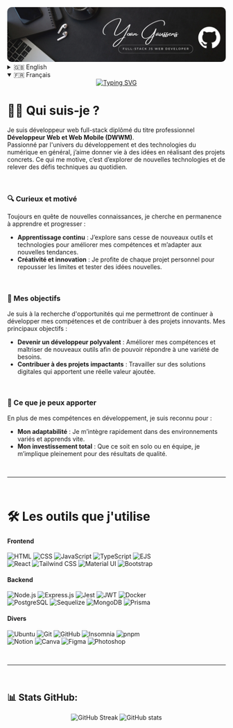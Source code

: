 <div align="center">
  <img src="images/6.png" alt="Photo d'accueil" style="border-radius:10px;">
</div>

<details>
  <summary>🇬🇧 English</summary>
  <div align="center">
     <img src="https://readme-typing-svg.demolab.com?font=Orbitron&weight=600&duration=2000&size=35&pause=1000&center=true&repeat=true&width=1000&height=100&lines=HELLO+WORLD+%F0%9F%91%8B;WELCOME+TO+MY+GITHUB+PROFILE+%F0%9F%98%81" alt="Typing SVG" />
  </div>

  # 👨‍💻 Who am I?

  I am a full-stack web developer with a professional qualification : **Développeur Web et Web Mobile (DWWM)**.<br>
  Passionate about the world of development and digital technologies, I love bringing ideas to life by building real-world projects. What drives me is exploring new technologies and taking on technical challenges on a daily basis.

  <br>

  ### 🔍 Curious and motivated

  Always seeking new knowledge, I am constantly looking to learn and grow :

  - **Continuous learning** : I constantly explore new tools and technologies to enhance my skills and adapt to emerging trends.
  - **Creativity and innovation** : I use every personal project as an opportunity to push boundaries and test new ideas.

  <br>

  ### 🎯 My goals

  I am seeking opportunities that will allow me to continue developing my skills and contribute to innovative projects. My main goals are :

  - **Become a versatile developer** : Improve my skills and master new tools to meet a variety of needs.
  - **Contribute to impactful projects** : Work on digital solutions that bring real value.
    
  <br>

  ### 🤝 What I can bring
  
  In addition to my development skills, I am known for :

  - **My adaptability** : I quickly integrate into diverse environments and am a fast learner.
  - **My total commitment** : Whether working solo or as part of a team, I fully invest myself to deliver quality results.

  <br>

  ---

  <br>


  # 🛠️ Tools I Use

  #### Frontend
  ![HTML](https://img.shields.io/badge/HTML-E34F26?style=flat&logo=html5&logoColor=white)
  ![CSS](https://img.shields.io/badge/CSS-1572B6?style=flat&logo=css3&logoColor=white)
  ![JavaScript](https://img.shields.io/badge/JavaScript-F7DF1E?style=flat&logo=javascript&logoColor=black)
  ![TypeScript](https://img.shields.io/badge/TypeScript-3178C6?style=flat&logo=typescript&logoColor=white)
  ![EJS](https://img.shields.io/badge/EJS-333333?style=flat&logo=ejs&logoColor=white)<br>
  ![React](https://img.shields.io/badge/React-61DAFB?style=flat&logo=react&logoColor=black)
  ![Tailwind CSS](https://img.shields.io/badge/Tailwind_CSS-06B6D4?style=flat&logo=tailwindcss&logoColor=white)
  ![Material UI](https://img.shields.io/badge/Material_UI-007FFF?style=flat&logo=mui&logoColor=white)
  ![Bootstrap](https://img.shields.io/badge/Bootstrap-7952B3?style=flat&logo=bootstrap&logoColor=white)


  #### Backend
  ![Node.js](https://img.shields.io/badge/Node.js-339933?style=flat&logo=nodedotjs&logoColor=white)
  ![Express.js](https://img.shields.io/badge/Express.js-000000?style=flat&logo=express&logoColor=white)
  ![Jest](https://img.shields.io/badge/Jest-C21325?style=flat&logo=jest&logoColor=white)
  ![JWT](https://img.shields.io/badge/JWT-000000?style=flat&logo=jsonwebtokens&logoColor=white)
  ![Docker](https://img.shields.io/badge/Docker-2496ED?style=flat&logo=docker&logoColor=white)<br>
  ![PostgreSQL](https://img.shields.io/badge/PostgreSQL-336791?style=flat&logo=postgresql&logoColor=white)
  ![Sequelize](https://img.shields.io/badge/Sequelize-52B0E7?style=flat&logo=sequelize&logoColor=white)
  ![MongoDB](https://img.shields.io/badge/MongoDB-47A248?style=flat&logo=mongodb&logoColor=white)
  ![Prisma](https://img.shields.io/badge/Prisma-2D3748?style=flat&logo=prisma&logoColor=white)

  #### Miscellaneous
  ![Ubuntu](https://img.shields.io/badge/Ubuntu-E95420?style=flat&logo=ubuntu&logoColor=white)
  ![Git](https://img.shields.io/badge/Git-F05032?style=flat&logo=git&logoColor=white)
  ![GitHub](https://img.shields.io/badge/GitHub-181717?style=flat&logo=github&logoColor=white)
  ![Insomnia](https://img.shields.io/badge/Insomnia-5849BE?style=flat&logo=insomnia&logoColor=white)
  ![pnpm](https://img.shields.io/badge/pnpm-F69220?style=flat&logo=pnpm&logoColor=white)<br>
  ![Notion](https://img.shields.io/badge/Notion-000000?style=flat&logo=notion&logoColor=white)
  ![Canva](https://img.shields.io/badge/Canva-00C4CC?style=flat&logo=canva&logoColor=white)
  ![Figma](https://img.shields.io/badge/Figma-F24E1E?style=flat&logo=figma&logoColor=white)
  ![Photoshop](https://img.shields.io/badge/Adobe_Photoshop-31A8FF?style=flat&logo=adobephotoshop&logoColor=white)

  <br>

  ---

  <br>

  ## 📊 Stats GitHub:

  <div align="center">
    <img src="https://github-readme-streak-stats.herokuapp.com/?user=YoanGaussens&theme=dark" alt="GitHub Streak" />
    <img src="https://github-readme-stats.vercel.app/api?username=YoanGaussens&show_icons=true&theme=dark" alt="GitHub stats" />  
  </div>
</details>

<details open>
  <summary>🇫🇷 Français</summary>
  <div align="center">
    <a href="https://git.io/typing-svg">
      <img src="https://readme-typing-svg.demolab.com?font=Orbitron&weight=600&duration=2000&size=35&pause=1000&center=true&repeat=true&width=1000&height=100&lines=BONJOUR+LE+MONDE+%F0%9F%91%8B;BIENVENUE+SUR+MON+PROFIL+GITHUB+%F0%9F%98%81" alt="Typing SVG" />
    </a>
  </div>

  # 👨‍💻 Qui suis-je ?

  Je suis développeur web full-stack diplômé du titre professionnel **Développeur Web et Web Mobile (DWWM)**.<br>
  Passionné par l'univers du développement et des technologies du numérique en général, j’aime donner vie à des idées en réalisant des projets concrets. Ce qui me motive, c’est d’explorer de nouvelles technologies et de relever des défis techniques au quotidien.

  <br>

  ### 🔍 Curieux et motivé

  Toujours en quête de nouvelles connaissances, je cherche en permanence à apprendre et progresser : 

  - **Apprentissage continu** : J’explore sans cesse de nouveaux outils et technologies pour améliorer mes compétences et m’adapter aux nouvelles tendances.
  - **Créativité et innovation** : Je profite de chaque projet personnel pour repousser les limites et tester des idées nouvelles.
  
  <br>

  ### 🎯 Mes objectifs

  Je suis à la recherche d'opportunités qui me permettront de continuer à développer mes compétences et de contribuer à des projets innovants. Mes principaux objectifs :

  - **Devenir un développeur polyvalent** : Améliorer mes compétences et maîtriser de nouveaux outils afin de pouvoir répondre à une variété de besoins.
  - **Contribuer à des projets impactants** : Travailler sur des solutions digitales qui apportent une réelle valeur ajoutée.

  <br>

  ### 🤝 Ce que je peux apporter

  En plus de mes compétences en développement, je suis reconnu pour :

  - **Mon adaptabilité** : Je m’intègre rapidement dans des environnements variés et apprends vite.
  - **Mon investissement total** : Que ce soit en solo ou en équipe, je m’implique pleinement pour des résultats de qualité.

  <br>

  ---

  <br>

  # 🛠️ Les outils que j'utilise

  #### Frontend
  ![HTML](https://img.shields.io/badge/HTML-E34F26?style=flat&logo=html5&logoColor=white)
  ![CSS](https://img.shields.io/badge/CSS-1572B6?style=flat&logo=css3&logoColor=white)
  ![JavaScript](https://img.shields.io/badge/JavaScript-F7DF1E?style=flat&logo=javascript&logoColor=black)
  ![TypeScript](https://img.shields.io/badge/TypeScript-3178C6?style=flat&logo=typescript&logoColor=white)
  ![EJS](https://img.shields.io/badge/EJS-333333?style=flat&logo=ejs&logoColor=white)<br>
  ![React](https://img.shields.io/badge/React-61DAFB?style=flat&logo=react&logoColor=black)
  ![Tailwind CSS](https://img.shields.io/badge/Tailwind_CSS-06B6D4?style=flat&logo=tailwindcss&logoColor=white)
  ![Material UI](https://img.shields.io/badge/Material_UI-007FFF?style=flat&logo=mui&logoColor=white)
  ![Bootstrap](https://img.shields.io/badge/Bootstrap-7952B3?style=flat&logo=bootstrap&logoColor=white)


  #### Backend
  ![Node.js](https://img.shields.io/badge/Node.js-339933?style=flat&logo=nodedotjs&logoColor=white)
  ![Express.js](https://img.shields.io/badge/Express.js-000000?style=flat&logo=express&logoColor=white)
  ![Jest](https://img.shields.io/badge/Jest-C21325?style=flat&logo=jest&logoColor=white)
  ![JWT](https://img.shields.io/badge/JWT-000000?style=flat&logo=jsonwebtokens&logoColor=white)
  ![Docker](https://img.shields.io/badge/Docker-2496ED?style=flat&logo=docker&logoColor=white)<br>
  ![PostgreSQL](https://img.shields.io/badge/PostgreSQL-336791?style=flat&logo=postgresql&logoColor=white)
  ![Sequelize](https://img.shields.io/badge/Sequelize-52B0E7?style=flat&logo=sequelize&logoColor=white)
  ![MongoDB](https://img.shields.io/badge/MongoDB-47A248?style=flat&logo=mongodb&logoColor=white)
  ![Prisma](https://img.shields.io/badge/Prisma-2D3748?style=flat&logo=prisma&logoColor=white)

  #### Divers
  ![Ubuntu](https://img.shields.io/badge/Ubuntu-E95420?style=flat&logo=ubuntu&logoColor=white)
  ![Git](https://img.shields.io/badge/Git-F05032?style=flat&logo=git&logoColor=white)
  ![GitHub](https://img.shields.io/badge/GitHub-181717?style=flat&logo=github&logoColor=white)
  ![Insomnia](https://img.shields.io/badge/Insomnia-5849BE?style=flat&logo=insomnia&logoColor=white)
  ![pnpm](https://img.shields.io/badge/pnpm-F69220?style=flat&logo=pnpm&logoColor=white)<br>
  ![Notion](https://img.shields.io/badge/Notion-000000?style=flat&logo=notion&logoColor=white)
  ![Canva](https://img.shields.io/badge/Canva-00C4CC?style=flat&logo=canva&logoColor=white)
  ![Figma](https://img.shields.io/badge/Figma-F24E1E?style=flat&logo=figma&logoColor=white)
  ![Photoshop](https://img.shields.io/badge/Adobe_Photoshop-31A8FF?style=flat&logo=adobephotoshop&logoColor=white)

  <br>

  ---

  <br>

  ## 📊 Stats GitHub:

  <div align="center">
    <img src="https://github-readme-streak-stats.herokuapp.com/?user=YoanGaussens&theme=dark" alt="GitHub Streak" />
    <img src="https://github-readme-stats.vercel.app/api?username=YoanGaussens&show_icons=true&theme=dark" alt="GitHub stats" />  
  </div>

</details>